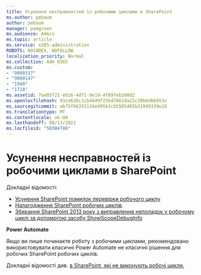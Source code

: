 ```yaml
---
title: Усунення несправностей із робочими циклами в SharePoint
ms.author: pebaum
author: pebaum
manager: pamgreen
ms.audience: Admin
ms.topic: article
ms.service: o365-administration
ROBOTS: NOINDEX, NOFOLLOW
localization_priority: Normal
ms.collection: Adm_O365
ms.custom:
- "9000317"
- "9000147"
- "1940"
- "1718"
ms.assetid: 7ae05f21-eb16-4d71-9e19-4f097eb100d2
ms.openlocfilehash: 93ce636c1cb4dd9f25b47861da22c30b6db6953c
ms.sourcegitcommit: ab75f66355116e995b3cb5505465b31989339e28
ms.translationtype: MT
ms.contentlocale: uk-UA
ms.lasthandoff: 08/13/2021
ms.locfileid: "58304786"
---
```

# <a name="troubleshoot-workflows-in-sharepoint"></a>Усунення несправностей із робочими циклами в SharePoint

Докладні відомості:

- [Усунення SharePoint помилок перевірки робочого циклу](https://docs.microsoft.com/sharepoint/dev/general-development/troubleshooting-sharepoint-server-workflow-validation-errors-in-visio)
- [Налагодження SharePoint робочих циклів](https://docs.microsoft.com/sharepoint/dev/general-development/debugging-sharepoint-server-workflows).
- [Збирання SharePoint 2013 року з виправлення неполадок у робочому циклі за допомогою засобу ShowScopeDebugInfo](https://docs.microsoft.com/sharepoint/troubleshoot/workflows/gather-workflow-data)

**Power Automate**

Якщо ви лише починаєте роботу з [](https://docs.microsoft.com/power-automate/modern-approvals) робочими циклами, рекомендовано використовувати класичні Power Automate не класичні рішення для робочих SharePoint робочих циклів.

Докладні відомості див. [в SharePoint, які не виконують робочі цикли.](https://docs.microsoft.com/alchemyinsights/sharepoint-workflows-retiring)
